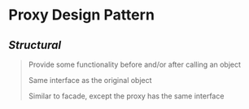 # Proxy Design Pattern 
## *Structural*

> Provide some functionality before and/or after calling an object
> 
> Same interface as the original object
> 
> Similar to facade, except the proxy has the same interface